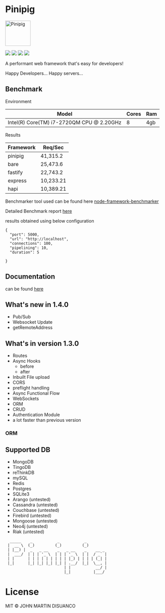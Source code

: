 # Pinipig

<img src="_images/logo.png" alt="Pinipig" widht="124" height="80"/>

![](https://img.shields.io/github/issues/jmdisuanco/pinipig.svg)
![](https://img.shields.io/github/license/jmdisuanco/pinipig.svg) ![](https://img.shields.io/twitter/url/https/github.com/jmdisuanco/pinipig.svg?style=social)
![](https://img.shields.io/github/commit-activity/y/jmdisuanco/pinipig.svg)

A performant web framework that's easy for developers!

Happy Developers... Happy servers...


## Benchmark

Environment

| Model                                     | Cores | Ram        |
| ----------------------------------------- | ----- | ---------- |
| Intel(R) Core(TM) i7-2720QM CPU @ 2.20GHz | 8     | 4gb |

Results

| Framework | Req/Sec   |
| --------- | --------- |
| pinipig   | 41,315.2  |
| bare      | 25,473.6  |
| fastify   | 22,743.2  |
| express   | 10,233.21 |
| hapi      | 10,389.21 |

Benchmarker tool used can be found here [node-framework-benchmarker](https://github.com/jmdisuanco/node-framework-benchmarker)

Detailed Benchmark report [here](_media/report.json)

results obtained using below configuration

```
{
  "port": 5000,
  "url": "http://localhost",
  "connections": 100,
  "pipelining": 10,
  "duration": 5

}
```
## Documentation 
can be found [here](https://pinipig.js.org/)

## What's new in 1.4.0

- Pub/Sub
- Websocket Update
- getRemoteAddress



## What's in version 1.3.0

- Routes
- Async Hooks
  - before
  - after
- Inbuilt File upload
- CORS
- preflight handling
- Async Functional Flow
- WebSockets
- ORM
- CRUD
- Authentication Module
- a lot faster than previous version

### ORM

## Supported DB

- MongoDB
- TingoDB
- reThinkDB
- mySQL
- Redis
- Postgres
- SQLite3
- Arango (untested)
- Cassandra (untested)
- Couchbase (untested)
- Firebird (untested)
- Mongoose (untested)
- Neo4j (untested)
- Riak (untested)



```
  _____    _           _           _
 |  __ \  (_)         (_)         (_)
 | |__) |  _   _ __    _   _ __    _    __ _
 |  ___/  | | | '_ \  | | | '_ \  | |  / _` |
 | |      | | | | | | | | | |_) | | | | (_| |
 |_|      |_| |_| |_| |_| | .__/  |_|  \__, |
                          | |           __/ |
                          |_|          |___/
```

# License

MIT &copy; JOHN MARTIN DISUANCO
